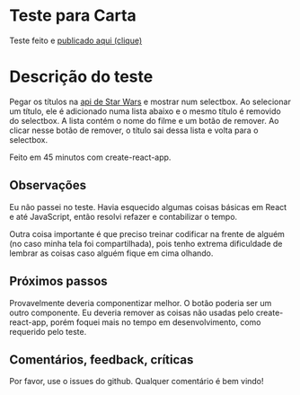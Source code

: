 # Teste para Carta

Teste feito e [publicado aqui (clique)](https://bsides.github.io/carta-test)

# Descrição do teste

Pegar os títulos na [api de Star Wars](https://swapi.co/) e mostrar num
selectbox. Ao selecionar um título, ele é adicionado numa lista abaixo e o mesmo
título é removido do selectbox. A lista contém o nome do filme e um botão de
remover. Ao clicar nesse botão de remover, o título sai dessa lista e volta
para o selectbox.

Feito em 45 minutos com create-react-app.

## Observações

Eu não passei no teste. Havia esquecido algumas coisas básicas em React e até
JavaScript, então resolvi refazer e contabilizar o tempo.

Outra coisa importante é que preciso treinar codificar na frente de alguém (no
caso minha tela foi compartilhada), pois tenho extrema dificuldade de lembrar
as coisas caso alguém fique em cima olhando.

## Próximos passos

Provavelmente deveria componentizar melhor. O botão poderia ser um outro
componente. Eu deveria remover as coisas não usadas pelo create-react-app, porém
foquei mais no tempo em desenvolvimento, como requerido pelo teste.

## Comentários, feedback, críticas

Por favor, use o issues do github. Qualquer comentário é bem vindo!
